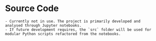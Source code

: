 # Source Code

    - Currently not in use. The project is primarily developed and analysed through Jupyter notebooks.
    - If future development requires, the `src` folder will be used for modular Python scripts refactored from the notebooks.